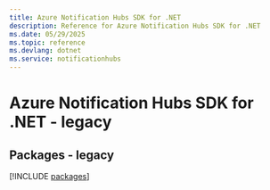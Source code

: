 ```yaml
---
title: Azure Notification Hubs SDK for .NET
description: Reference for Azure Notification Hubs SDK for .NET
ms.date: 05/29/2025
ms.topic: reference
ms.devlang: dotnet
ms.service: notificationhubs
---
```

# Azure Notification Hubs SDK for .NET - legacy
## Packages - legacy
[!INCLUDE [packages](notification-hubs-index.md)]